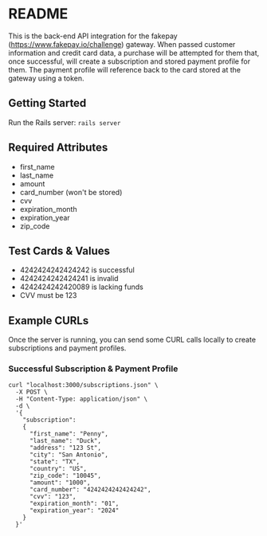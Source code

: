 # README

This is the back-end API integration for the fakepay (https://www.fakepay.io/challenge) gateway. When passed customer information and credit card data, a purchase will be attempted for them that, once successful, will create a subscription and stored payment profile for them. The payment profile will reference back to the card stored at the gateway using a token.

## Getting Started

Run the Rails server:
`rails server`

## Required Attributes

- first_name
- last_name
- amount
- card_number (won't be stored)
- cvv
- expiration_month
- expiration_year
- zip_code

## Test Cards & Values

- 4242424242424242 is successful
- 4242424242424241 is invalid
- 4242424242420089 is lacking funds
- CVV must be 123

## Example CURLs

Once the server is running, you can send some CURL calls locally to create subscriptions and payment profiles.

### Successful Subscription & Payment Profile

```
curl "localhost:3000/subscriptions.json" \
  -X POST \
  -H "Content-Type: application/json" \
  -d \
  '{
    "subscription":
    {
      "first_name": "Penny",
      "last_name": "Duck",
      "address": "123 St",
      "city": "San Antonio",
      "state": "TX",
      "country": "US",
      "zip_code": "10045",
      "amount": "1000",
      "card_number": "4242424242424242",
      "cvv": "123",
      "expiration_month": "01",
      "expiration_year": "2024"
    }
  }'
```

